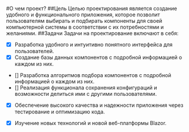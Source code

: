 #О чем проект?
##Цель
Целью проектирования является создание удобного и функционального приложения, которое позволит пользователям выбирать и подбирать компоненты для своей компьютерной системы в соответствии с их потребностями и желаниями.
##Задачи
Задачи на проектирование включают в себя:
- [x] Разработка удобного и интуитивно понятного интерфейса для пользователей.
- [x] Создание базы данных компонентов с подробной информацией о каждом из них.
- [] Разработка алгоритмов подбора компонентов с подробной информацией о каждом из них.
- [] Реализация функционала сохранения конфигураций и возможности делиться ими с другими пользователями.
- [x] Обеспечение высокого качества и надежности приложения через тестирование и оптимизацию кода.
- [x] Изучение новых технологий и новой веб-платформы Blazor.

